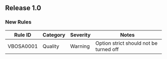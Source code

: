 ## Release 1.0

### New Rules

Rule ID   | Category | Severity | Notes                                          
----------|----------|----------|------------------------------------------------
VBOSA0001 | Quality  | Warning  | Option strict should not be turned off
